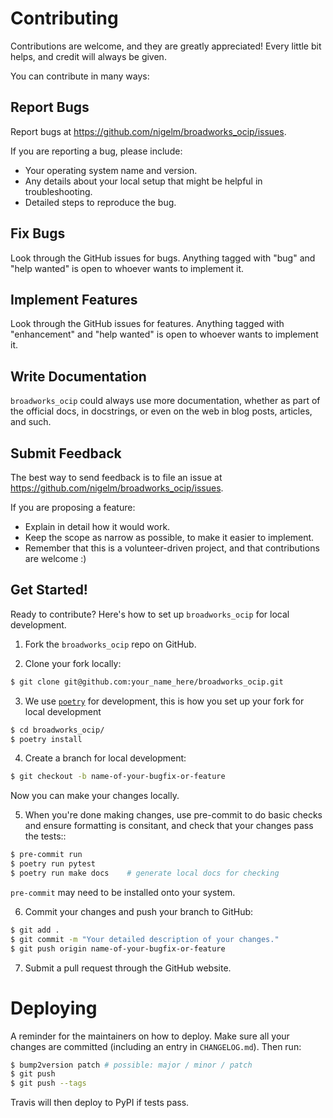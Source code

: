 # Contributing

Contributions are welcome, and they are greatly appreciated! Every little bit
helps, and credit will always be given.

You can contribute in many ways:

## Report Bugs

Report bugs at https://github.com/nigelm/broadworks_ocip/issues.

If you are reporting a bug, please include:

- Your operating system name and version.
- Any details about your local setup that might be helpful in troubleshooting.
- Detailed steps to reproduce the bug.

## Fix Bugs

Look through the GitHub issues for bugs. Anything tagged with "bug" and "help
wanted" is open to whoever wants to implement it.

## Implement Features

Look through the GitHub issues for features. Anything tagged with "enhancement"
and "help wanted" is open to whoever wants to implement it.

## Write Documentation

`broadworks_ocip` could always use more documentation, whether as part of the
official docs, in docstrings, or even on the web in blog posts, articles, and
such.

## Submit Feedback

The best way to send feedback is to file an issue at https://github.com/nigelm/broadworks_ocip/issues.

If you are proposing a feature:

- Explain in detail how it would work.
- Keep the scope as narrow as possible, to make it easier to implement.
- Remember that this is a volunteer-driven project, and that contributions
  are welcome :)

## Get Started!

Ready to contribute? Here's how to set up `broadworks_ocip` for local development.

1. Fork the `broadworks_ocip` repo on GitHub.

2. Clone your fork locally:
```bash
$ git clone git@github.com:your_name_here/broadworks_ocip.git
```

3. We use [`poetry`](https://python-poetry.org/) for development, this is how you set up your
   fork for local development
```bash
$ cd broadworks_ocip/
$ poetry install
```

4. Create a branch for local development:
```bash
$ git checkout -b name-of-your-bugfix-or-feature
```
   Now you can make your changes locally.

5. When you're done making changes, use pre-commit to do basic checks and ensure formatting
   is consitant, and check that your changes pass the tests::
```bash
$ pre-commit run
$ poetry run pytest
$ poetry run make docs    # generate local docs for checking
```
   `pre-commit` may need to be installed onto your system.

6. Commit your changes and push your branch to GitHub:
```bash
$ git add .
$ git commit -m "Your detailed description of your changes."
$ git push origin name-of-your-bugfix-or-feature
```

7. Submit a pull request through the GitHub website.


# Deploying

A reminder for the maintainers on how to deploy.
Make sure all your changes are committed (including an entry in `CHANGELOG.md`).
Then run:

```bash
$ bump2version patch # possible: major / minor / patch
$ git push
$ git push --tags
```

Travis will then deploy to PyPI if tests pass.
